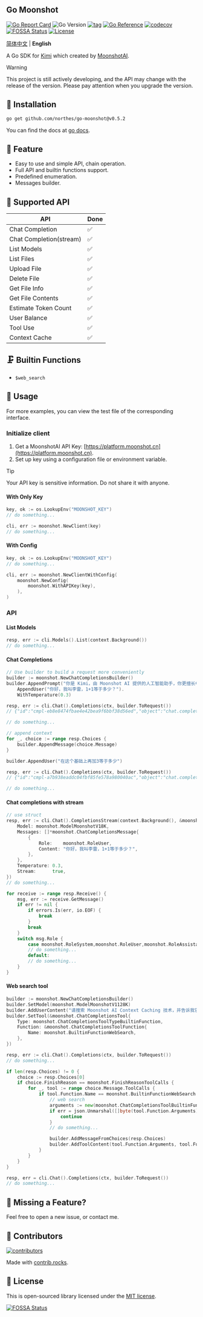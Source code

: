 ## Go Moonshot

[![Go Report Card](https://goreportcard.com/badge/github.com/northes/go-moonshot)](https://goreportcard.com/report/github.com/northes/go-moonshot)
![Go Version](https://img.shields.io/badge/Go-%3E%3D%201.18-%23007d9c)
[![tag](https://img.shields.io/github/tag/northes/go-moonshot.svg)](https://github.com/northes/go-moonshot/releases)
[![Go Reference](https://pkg.go.dev/badge/github.com/northes/go-moonshot.svg)](https://pkg.go.dev/github.com/northes/go-moonshot)
[![codecov](https://codecov.io/gh/northes/go-moonshot/graph/badge.svg?token=81O85CA9KL)](https://codecov.io/gh/northes/go-moonshot)
[![FOSSA Status](https://app.fossa.com/api/projects/git%2Bgithub.com%2Fnorthes%2Fgo-moonshot.svg?type=shield&issueType=license)](https://app.fossa.com/projects/git%2Bgithub.com%2Fnorthes%2Fgo-moonshot?ref=badge_shield&issueType=license)
[![License](https://img.shields.io/github/license/northes/go-moonshot)](https://github.com/northes/go-moonshot)

[简体中文](README_zh.md) | **English**

A Go SDK for [Kimi](https://kimi.moonshot.cn) which created
by [MoonshotAI](https://moonshot.cn).

> [!WARNING]  
> This project is still actively developing, and the API may change with the release of the version. Please pay attention when you upgrade the version.

## 🚀 Installation

```bash
go get github.com/northes/go-moonshot@v0.5.2
```

You can find the docs at [go docs](https://pkg.go.dev/github.com/northes/go-moonshot).

## 🤘 Feature

- Easy to use and simple API, chain operation.
- Full API and builtin functions support.
- Predefined enumeration.
- Messages builder.

##  📄 Supported API

| API                     | Done |
|-------------------------|------|
| Chat Completion         | ✅    |
| Chat Completion(stream) | ✅    |
| List Models             | ✅    |
| List Files              | ✅    |
| Upload File             | ✅    |
| Delete File             | ✅    |
| Get File Info           | ✅    |
| Get File Contents       | ✅    |
| Estimate Token Count    | ✅    |
| User Balance            | ✅    |
| Tool Use                | ✅    |
| Context Cache           | ✅    |

## 🗜 Builtin Functions

- `$web_search`

## 🥪 Usage

For more examples, you can view the test file of the corresponding interface.

### Initialize client

1. Get a MoonshotAI API Key: [https://platform.moonshot.cn](https://platform.moonshot.cn).
2. Set up key using a configuration file or environment variable.

> [!TIP]
> Your API key is sensitive information. Do not share it with anyone.

#### With Only Key

```go
key, ok := os.LookupEnv("MOONSHOT_KEY")
// do something...

cli, err := moonshot.NewClient(key)
// do something...
```

#### With Config

```go
key, ok := os.LookupEnv("MOONSHOT_KEY")
// do something...

cli, err := moonshot.NewClientWithConfig(
    moonshot.NewConfig(
        moonshot.WithAPIKey(key),
    ),
)
```

### API

#### List Models

```go
resp, err := cli.Models().List(context.Background())
// do something...
```

#### Chat Completions

```go
// Use builder to build a request more conveniently
builder := moonshot.NewChatCompletionsBuilder()
builder.AppendPrompt("你是 Kimi，由 Moonshot AI 提供的人工智能助手，你更擅长中文和英文的对话。你会为用户提供安全，有帮助，准确的回答。同时，你会拒绝一切涉及恐怖主义，种族歧视，黄色暴力等问题的回答。Moonshot AI 为专有名词，不可翻译成其他语言。").
	AppendUser("你好，我叫李雷，1+1等于多少？").
	WithTemperature(0.3)

resp, err := cli.Chat().Completions(ctx, builder.ToRequest()) 
// {"id":"cmpl-eb8e8474fbae4e42bea9f6bbf38d56ed","object":"chat.completion","created":2647921,"model":"moonshot-v1-8k","choices":[{"index":0,"message":{"role":"assistant","content":"你好，李雷！1+1等于2。这是一个基本的数学加法运算。如果你有任何其他问题或需要帮助，请随时告诉我。"},"finish_reason":"stop"}],"usage":{"prompt_tokens":87,"completion_tokens":31,"total_tokens":118}}

// do something...

// append context
for _, choice := range resp.Choices {
    builder.AppendMessage(choice.Message)
}

builder.AppendUser("在这个基础上再加3等于多少")

resp, err := cli.Chat().Completions(ctx, builder.ToRequest())
// {"id":"cmpl-a7b938eaddc04fbf85fe578a980040ac","object":"chat.completion","created":5455796,"model":"moonshot-v1-8k","choices":[{"index":0,"message":{"role":"assistant","content":"在这个基础上，即1+1=2的结果上再加3，等于5。所以，2+3=5。"},"finish_reason":"stop"}],"usage":{"prompt_tokens":131,"completion_tokens":26,"total_tokens":157}}

// do something...
```

#### Chat completions with stream

```go
// use struct
resp, err := cli.Chat().CompletionsStream(context.Background(), &moonshot.ChatCompletionsRequest{
    Model: moonshot.ModelMoonshotV18K,
    Messages: []*moonshot.ChatCompletionsMessage{
        {
            Role:    moonshot.RoleUser,
            Content: "你好，我叫李雷，1+1等于多少？",
        },
    },
    Temperature: 0.3,
    Stream:      true,
})
// do something...

for receive := range resp.Receive() {
    msg, err := receive.GetMessage()
    if err != nil {
        if errors.Is(err, io.EOF) {
            break
        }
        break
    }
    switch msg.Role {
        case moonshot.RoleSystem,moonshot.RoleUser,moonshot.RoleAssistant:
        // do something...
        default:
        // do something...
    }
}
```

#### Web search tool

```go
builder := moonshot.NewChatCompletionsBuilder()
builder.SetModel(moonshot.ModelMoonshotV1128K)
builder.AddUserContent("请搜索 Moonshot AI Context Caching 技术，并告诉我它是什么。")
builder.SetTool(&moonshot.ChatCompletionsTool{
	Type: moonshot.ChatCompletionsToolTypeBuiltinFunction,
	Function: &moonshot.ChatCompletionsToolFunction{
		Name: moonshot.BuiltinFunctionWebSearch,
	},
})

resp, err := cli.Chat().Completions(ctx, builder.ToRequest())
// do something...

if len(resp.Choices) != 0 {
	choice := resp.Choices[0]
	if choice.FinishReason == moonshot.FinishReasonToolCalls {
		for _, tool := range choice.Message.ToolCalls {
			if tool.Function.Name == moonshot.BuiltinFunctionWebSearch {
				// web search
				arguments := new(moonshot.ChatCompletionsToolBuiltinFunctionWebSearchArguments)
				if err = json.Unmarshal([]byte(tool.Function.Arguments), arguments); err != nil {
					continue
				}
				// do something...

				builder.AddMessageFromChoices(resp.Choices)
				builder.AddToolContent(tool.Function.Arguments, tool.Function.Name, tool.ID)
			}
		}
	}
}

resp, err = cli.Chat().Completions(ctx, builder.ToRequest())
// do something...
```

## 🤝  Missing a Feature?

Feel free to open a new issue, or contact me.

## 🥳  Contributors

<a href="https://github.com/northes/go-moonshot/graphs/contributors">
  <img src="https://contrib.rocks/image?repo=northes/go-moonshot"  alt="contributors"/>
</a>

Made with [contrib.rocks](https://contrib.rocks).

## 📘 License

This is open-sourced library licensed under the [MIT license](LICENSE).

[![FOSSA Status](https://app.fossa.com/api/projects/git%2Bgithub.com%2Fnorthes%2Fgo-moonshot.svg?type=large&issueType=license)](https://app.fossa.com/projects/git%2Bgithub.com%2Fnorthes%2Fgo-moonshot?ref=badge_large&issueType=license)